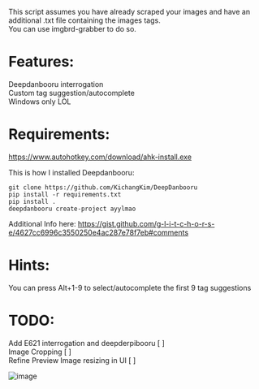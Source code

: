 This script assumes you have already scraped your images and have an additional .txt file containing the images tags.<br>
You can use imgbrd-grabber to do so.

# Features:
Deepdanbooru interrogation<br>
Custom tag suggestion/autocomplete<br>
Windows only LOL

# Requirements:
https://www.autohotkey.com/download/ahk-install.exe

This is how I installed Deepdanbooru:
```
git clone https://github.com/KichangKim/DeepDanbooru
pip install -r requirements.txt
pip install . 
deepdanbooru create-project ayylmao
```
Additional Info here:
https://gist.github.com/g-l-i-t-c-h-o-r-s-e/4627cc6996c3550250e4ac287e78f7eb#comments

# Hints:
You can press Alt+1-9 to select/autocomplete the first 9 tag suggestions


# TODO:<br>
Add E621 interrogation and deepderpibooru [ ]<br>
Image Cropping [ ]<br>
Refine Preview Image resizing in UI [ ]

![image](https://user-images.githubusercontent.com/17163949/198736185-e80236ec-3954-48ab-b714-ce057f6d91f4.png)

